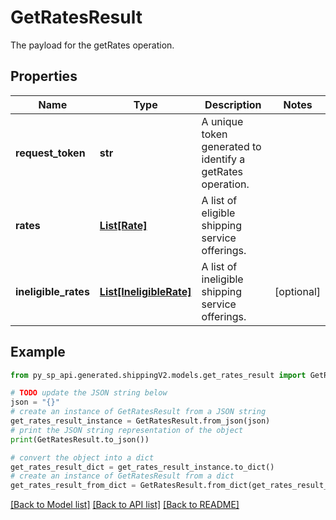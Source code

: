 # GetRatesResult

The payload for the getRates operation.

## Properties

Name | Type | Description | Notes
------------ | ------------- | ------------- | -------------
**request_token** | **str** | A unique token generated to identify a getRates operation. | 
**rates** | [**List[Rate]**](Rate.md) | A list of eligible shipping service offerings. | 
**ineligible_rates** | [**List[IneligibleRate]**](IneligibleRate.md) | A list of ineligible shipping service offerings. | [optional] 

## Example

```python
from py_sp_api.generated.shippingV2.models.get_rates_result import GetRatesResult

# TODO update the JSON string below
json = "{}"
# create an instance of GetRatesResult from a JSON string
get_rates_result_instance = GetRatesResult.from_json(json)
# print the JSON string representation of the object
print(GetRatesResult.to_json())

# convert the object into a dict
get_rates_result_dict = get_rates_result_instance.to_dict()
# create an instance of GetRatesResult from a dict
get_rates_result_from_dict = GetRatesResult.from_dict(get_rates_result_dict)
```
[[Back to Model list]](../README.md#documentation-for-models) [[Back to API list]](../README.md#documentation-for-api-endpoints) [[Back to README]](../README.md)


